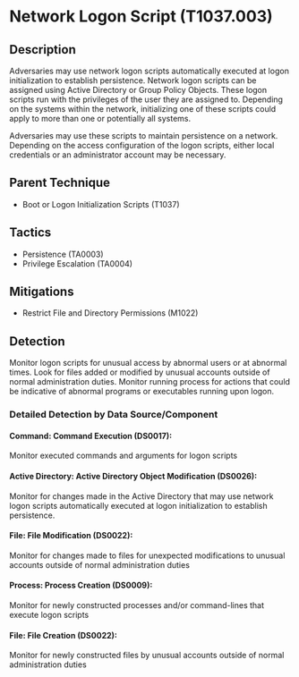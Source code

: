 # Network Logon Script (T1037.003)

## Description
Adversaries may use network logon scripts automatically executed at logon initialization to establish persistence. Network logon scripts can be assigned using Active Directory or Group Policy Objects. These logon scripts run with the privileges of the user they are assigned to. Depending on the systems within the network, initializing one of these scripts could apply to more than one or potentially all systems.  
 
Adversaries may use these scripts to maintain persistence on a network. Depending on the access configuration of the logon scripts, either local credentials or an administrator account may be necessary.

## Parent Technique
- Boot or Logon Initialization Scripts (T1037)

## Tactics
- Persistence (TA0003)
- Privilege Escalation (TA0004)

## Mitigations
- Restrict File and Directory Permissions (M1022)

## Detection
Monitor logon scripts for unusual access by abnormal users or at abnormal times. Look for files added or modified by unusual accounts outside of normal administration duties. Monitor running process for actions that could be indicative of abnormal programs or executables running upon logon.

### Detailed Detection by Data Source/Component
#### Command: Command Execution (DS0017): 
Monitor executed commands and arguments for logon scripts

#### Active Directory: Active Directory Object Modification (DS0026): 
Monitor for changes made in the Active Directory that may use network logon scripts automatically executed at logon initialization to establish persistence.

#### File: File Modification (DS0022): 
Monitor for changes made to files for unexpected modifications to unusual accounts outside of normal administration duties  

#### Process: Process Creation (DS0009): 
Monitor for newly constructed processes and/or command-lines that execute logon scripts

#### File: File Creation (DS0022): 
Monitor for newly constructed files by unusual accounts outside of normal administration duties

